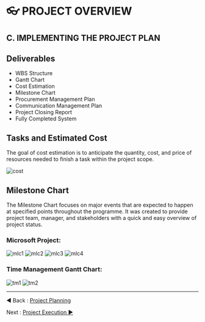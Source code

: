 # 👓 PROJECT OVERVIEW
## C. IMPLEMENTING THE PROJECT PLAN
## Deliverables
- WBS Structure
- Gantt Chart
- Cost Estimation
- Milestone Chart
- Procurement Management Plan
- Communication Management Plan
- Project Closing Report
- Fully Completed System

## Tasks and Estimated Cost

The goal of cost estimation is to anticipate the quantity, cost, and price of resources needed to finish a task within the project scope.

![cost](https://user-images.githubusercontent.com/91862969/149971814-d9e167c0-ac5a-46b4-8166-6799d8352406.JPG)

## Milestone Chart

The Milestone Chart focuses on major events that are expected to happen at specified points throughout the programme. It was created to provide project team, manager, and stakeholders with a quick and easy overview of project status.

### Microsoft Project:

![mlc1](https://user-images.githubusercontent.com/91862969/149971865-72b1a597-8410-4e1e-892e-b92cf91fea3b.JPG)
![mlc2](https://user-images.githubusercontent.com/91862969/149971882-d6c416d7-4797-40bc-9866-94b5367c2af9.JPG)
![mlc3](https://user-images.githubusercontent.com/91862969/149971946-7b5f08c6-3f8a-4767-a028-fb96e6ba2869.JPG)
![mlc4](https://user-images.githubusercontent.com/91862969/149971961-a12ade4c-75f3-44de-9701-7b83f86f611f.JPG)

### Time Management Gantt Chart:

![tm1](https://user-images.githubusercontent.com/91862969/149972121-c822f31f-8c78-47f9-b0f8-c8f3cab05c82.JPG)
![tm2](https://user-images.githubusercontent.com/91862969/149972139-e96cef09-c4be-43fc-9a3f-a729d0237393.JPG)


---
◀ Back : [Project Planning](B-PROJECT_PLANNING.md)  

Next : [Project Execution ▶](D-PROJECT_EXECUTION.md)
